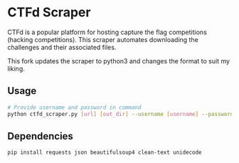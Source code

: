 # CTFd Scraper

CTFd is a popular platform for hosting capture the flag competitions (hacking competitions). This
scraper automates downloading the challenges and their associated files.

This fork updates the scraper to python3 and changes the format to suit my liking.

## Usage

```sh
# Provide username and password in command
python ctfd_scraper.py [url] [out_dir] --username [username] --password [password]
```

## Dependencies

```sh
pip install requests json beautifulsoup4 clean-text unidecode
```
